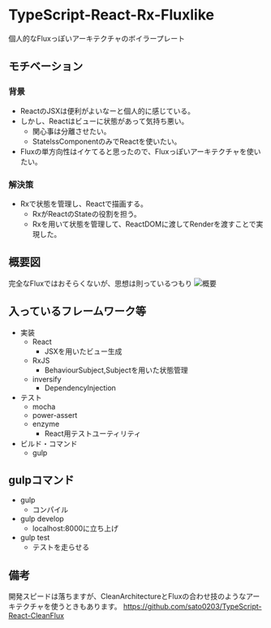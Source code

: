 # TypeScript-React-Rx-Fluxlike

個人的なFluxっぽいアーキテクチャのボイラープレート

## モチベーション
### 背景
- ReactのJSXは便利がよいなーと個人的に感じている。
- しかし、Reactはビューに状態があって気持ち悪い。
  - 関心事は分離させたい。
  - StatelssComponentのみでReactを使いたい。
- Fluxの単方向性はイケてると思ったので、Fluxっぽいアーキテクチャを使いたい。
### 解決策
- Rxで状態を管理し、Reactで描画する。
  - RxがReactのStateの役割を担う。
  - Rxを用いて状態を管理して、ReactDOMに渡してRenderを渡すことで実現した。

## 概要図
完全なFluxではおそらくないが、思想は則っているつもり
![概要](https://gist.githubusercontent.com/sato0203/b07d593afb954cfedac6d98acb218f52/raw/93f33b7cc462122bf7aa8989891bfbbf4e083747/figure.png "概要")

## 入っているフレームワーク等
- 実装
  - React
    - JSXを用いたビュー生成
  - RxJS
    - BehaviourSubject,Subjectを用いた状態管理
  - inversify
    - DependencyInjection
- テスト
  - mocha
  - power-assert
  - enzyme
    - React用テストユーティリティ
- ビルド・コマンド
  - gulp

## gulpコマンド
- gulp
  - コンパイル
- gulp develop
  - localhost:8000に立ち上げ
- gulp test
  - テストを走らせる

## 備考
開発スピードは落ちますが、CleanArchitectureとFluxの合わせ技のようなアーキテクチャを使うときもあります。
https://github.com/sato0203/TypeScript-React-CleanFlux